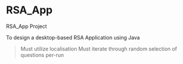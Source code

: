 # RSA_App
RSA_App Project

To design a desktop-based RSA Application using Java
  >Must utilize localisation
  >Must iterate through random selection of questions per-run
